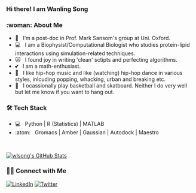 ### Hi there! I am Wanling Song 

<h3>:woman: About Me </h3>

- :office: &nbsp; I’m a post-doc in Prof. Mark Sansom's group at Uni. Oxford. 
- :computer: &nbsp; I am a Biophysist/Computational Biologist who studies protein-lipid interactions using simulation-related techniques. 
- :heart_eyes_cat: &nbsp; I found joy in writing 'clean' sctipts and perfecting algorithms. 
- :two_hearts: &nbsp; I am a math-enthusiast. 
- :kiss: &nbsp; I like hip-hop music and like (watching) hip-hop dance in various styles, inlcuding popping, whacking, urban and breaking etc. 
- :basketball: &nbsp; I ocassionally play basketball and skatboard. Neither I do very well but let me know if you want to hang out. 

<h3>🛠 Tech Stack</h3>

- 💻 &nbsp; Python | R (Statistics) | MATLAB
- :atom: &nbsp; Gromacs | Amber | Gaussian | Autodock | Maestro

<br/>

[![wlsong's GitHub Stats](https://github-readme-stats.vercel.app/api?username=wlsong&show_icons=true)](https://github.com/wlsong)


<h3> 🤝🏻 Connect with Me </h3>

<a href="https://www.linkedin.com/in/wanling-song-11bb73197/"><img alt="LinkedIn" src="https://img.shields.io/badge/LinkedIn-Wanling%20Song-blue?style=flat-square&logo=linkedin"></a>
<a href="https://www.twitter.com/Linda_hello/"><img alt="Twitter" src="https://img.shields.io/badge/Twitter-Wanling%20Song-blue?style=flat-square&logo=twitter"></a>
